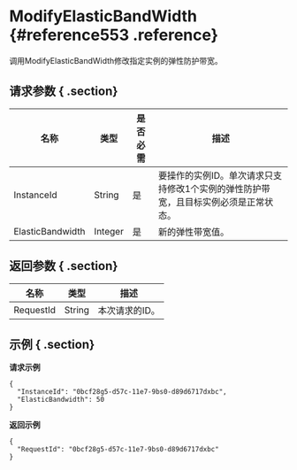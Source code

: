 # ModifyElasticBandWidth {#reference553 .reference}

调用ModifyElasticBandWidth修改指定实例的弹性防护带宽。

## 请求参数 { .section}

|名称|类型|是否必需|描述|
|--|--|----|--|
|InstanceId|String|是|要操作的实例ID。单次请求只支持修改1个实例的弹性防护带宽，且目标实例必须是正常状态。|
|ElasticBandwidth|Integer|是|新的弹性带宽值。|

## 返回参数 { .section}

|名称|类型|描述|
|--|--|--|
|RequestId|String|本次请求的ID。|

## 示例 { .section}

**请求示例**

```
{
  "InstanceId": "0bcf28g5-d57c-11e7-9bs0-d89d6717dxbc",
  "ElasticBandwidth": 50
}

```

**返回示例**

```
{
  "RequestId": "0bcf28g5-d57c-11e7-9bs0-d89d6717dxbc"
}

```

